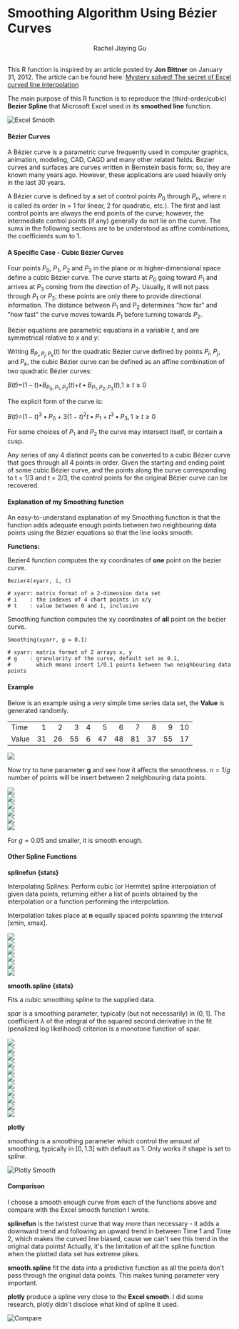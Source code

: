 Smoothing Algorithm Using Bézier Curves
================

<center>
Rachel Jiaying Gu
</center>
</br>

This R function is inspired by an article posted by **Jon Bittner** on January 31, 2012.
The article can be found here: [Mystery solved! The secret of Excel curved line interpolation](https://blog.splitwise.com/2012/01/31/mystery-solved-the-secret-of-excel-curved-line-interpolation/)

The main purpose of this R function is to reproduce the (third-order/cubic) **Bezier Spline** that Microsoft Excel used in its **smoothed line** function.

![Excel Smooth](excel%20smooth.png)

#### Bézier Curves

A Bézier curve is a parametric curve frequently used in computer graphics, animation, modeling, CAD, CAGD and many other related fields. Bezier curves and surfaces are curves written in Bernstein basis form; so, they are known many years ago. However, these applications are used heavily only in the last 30 years.

A Bézier curve is defined by a set of control points *P*<sub>0</sub> through *P*<sub>*n*</sub>, where n is called its order (n = 1 for linear, 2 for quadratic, etc.). The first and last control points are always the end points of the curve; however, the intermediate control points (if any) generally do not lie on the curve. The sums in the following sections are to be understood as affine combinations, the coefficients sum to 1.

#### A Specific Case - Cubic Bézier Curves

Four points *P*<sub>0</sub>, *P*<sub>1</sub>, *P*<sub>2</sub> and *P*<sub>3</sub> in the plane or in higher-dimensional space define a cubic Bézier curve. The curve starts at *P*<sub>0</sub> going toward *P*<sub>1</sub> and arrives at *P*<sub>3</sub> coming from the direction of *P*<sub>2</sub>. Usually, it will not pass through *P*<sub>1</sub> or *P*<sub>2</sub>; these points are only there to provide directional information. The distance between *P*<sub>1</sub> and *P*<sub>2</sub> determines "how far" and "how fast" the curve moves towards *P*<sub>1</sub> before turning towards *P*<sub>2</sub>.

Bézier equations are parametric equations in a variable *t*, and are symmetrical relative to *x* and *y*:

Writing *B*<sub>*P*<sub>*i*</sub>, *P*<sub>*j*</sub>, *P*<sub>*k*</sub></sub>(*t*) for the quadratic Bézier curve defined by points *P*<sub>*i*</sub>, *P*<sub>*j*</sub>, and *P*<sub>*k*</sub>, the cubic Bézier curve can be defined as an affine combination of two quadratic Bézier curves:

*B*(*t*)=(1 − *t*)•*B*<sub>*P*<sub>0</sub>, *P*<sub>1</sub>, *P*<sub>2</sub></sub>(*t*)+*t* • *B*<sub>*P*<sub>1</sub>, *P*<sub>2</sub>, *P*<sub>3</sub></sub>(*t*),1 ≥ *t* ≥ 0

The explicit form of the curve is:

*B*(*t*)=(1 − *t*)<sup>3</sup> • *P*<sub>0</sub> + 3(1 − *t*)<sup>2</sup>*t* • *P*<sub>1</sub> + *t*<sup>3</sup> • *P*<sub>3</sub>, 1 ≥ *t* ≥ 0

For some choices of *P*<sub>1</sub> and *P*<sub>2</sub> the curve may intersect itself, or contain a cusp.

Any series of any 4 distinct points can be converted to a cubic Bézier curve that goes through all 4 points in order. Given the starting and ending point of some cubic Bézier curve, and the points along the curve corresponding to t = 1/3 and t = 2/3, the control points for the original Bézier curve can be recovered.

#### Explanation of my Smoothing function

An easy-to-understand explanation of my Smoothing function is that the function adds adequate enough points between two neighbouring data points using the Bézier equations so that the line looks smooth.

**Functions:**

Bezier4 function computes the xy coordinates of **one** point on the bezier curve.

    Bezier4(xyarr, i, t)

    # xyarr: matrix format of a 2-dimension data set
    # i    : the indexes of 4 chart points in x/y
    # t    : value between 0 and 1, inclusive

Smoothing function computes the xy coordinates of **all** point on the bezier curve.

    Smoothing(xyarr, g = 0.1)

    # xyarr: matrix format of 2 arrays x, y
    # g    : granularity of the curve, default set as 0.1, 
    #        which means insert 1/0.1 points between two neighbouring data points

#### Example

Below is an example using a very simple time series data set, the **Value** is generated randomly.

|       |     |     |     |     |     |     |     |     |     |     |
|:------|----:|----:|----:|----:|----:|----:|----:|----:|----:|----:|
| Time  |    1|    2|    3|    4|    5|    6|    7|    8|    9|   10|
| Value |   31|   26|   55|    6|   47|   48|   81|   37|   55|   17|

<img src="Smoothing_Algorithm_Using_Bézier_Curves_files/figure-markdown_github-ascii_identifiers/unnamed-chunk-1-1.png" style="display: block; margin: auto;" />

Now try to tune parameter **g** and see how it affects the smoothness. *n* = 1/*g* number of points will be insert between 2 neighbouring data points.

<img src="Smoothing_Algorithm_Using_Bézier_Curves_files/figure-markdown_github-ascii_identifiers/unnamed-chunk-2-1.png" style="display: block; margin: auto;" /><img src="Smoothing_Algorithm_Using_Bézier_Curves_files/figure-markdown_github-ascii_identifiers/unnamed-chunk-2-2.png" style="display: block; margin: auto;" /><img src="Smoothing_Algorithm_Using_Bézier_Curves_files/figure-markdown_github-ascii_identifiers/unnamed-chunk-2-3.png" style="display: block; margin: auto;" /><img src="Smoothing_Algorithm_Using_Bézier_Curves_files/figure-markdown_github-ascii_identifiers/unnamed-chunk-2-4.png" style="display: block; margin: auto;" /><img src="Smoothing_Algorithm_Using_Bézier_Curves_files/figure-markdown_github-ascii_identifiers/unnamed-chunk-2-5.png" style="display: block; margin: auto;" /><img src="Smoothing_Algorithm_Using_Bézier_Curves_files/figure-markdown_github-ascii_identifiers/unnamed-chunk-2-6.png" style="display: block; margin: auto;" />

For *g* = 0.05 and smaller, it is smooth enough.

#### Other Spline Functions

**splinefun {stats}**

Interpolating Splines: Perform cubic (or Hermite) spline interpolation of given data points, returning either a list of points obtained by the interpolation or a function performing the interpolation.

Interpolation takes place at **n** equally spaced points spanning the interval \[xmin, xmax\].

<img src="Smoothing_Algorithm_Using_Bézier_Curves_files/figure-markdown_github-ascii_identifiers/unnamed-chunk-3-1.png" style="display: block; margin: auto;" /><img src="Smoothing_Algorithm_Using_Bézier_Curves_files/figure-markdown_github-ascii_identifiers/unnamed-chunk-3-2.png" style="display: block; margin: auto;" /><img src="Smoothing_Algorithm_Using_Bézier_Curves_files/figure-markdown_github-ascii_identifiers/unnamed-chunk-3-3.png" style="display: block; margin: auto;" /><img src="Smoothing_Algorithm_Using_Bézier_Curves_files/figure-markdown_github-ascii_identifiers/unnamed-chunk-3-4.png" style="display: block; margin: auto;" /><img src="Smoothing_Algorithm_Using_Bézier_Curves_files/figure-markdown_github-ascii_identifiers/unnamed-chunk-3-5.png" style="display: block; margin: auto;" /><img src="Smoothing_Algorithm_Using_Bézier_Curves_files/figure-markdown_github-ascii_identifiers/unnamed-chunk-3-6.png" style="display: block; margin: auto;" />

**smooth.spline {stats}**

Fits a cubic smoothing spline to the supplied data.

*spar* is a smoothing parameter, typically (but not necessarily) in (0, 1\]. The coefficient *λ* of the integral of the squared second derivative in the fit (penalized log likelihood) criterion is a monotone function of spar.

<img src="Smoothing_Algorithm_Using_Bézier_Curves_files/figure-markdown_github-ascii_identifiers/unnamed-chunk-4-1.png" style="display: block; margin: auto;" /><img src="Smoothing_Algorithm_Using_Bézier_Curves_files/figure-markdown_github-ascii_identifiers/unnamed-chunk-4-2.png" style="display: block; margin: auto;" /><img src="Smoothing_Algorithm_Using_Bézier_Curves_files/figure-markdown_github-ascii_identifiers/unnamed-chunk-4-3.png" style="display: block; margin: auto;" /><img src="Smoothing_Algorithm_Using_Bézier_Curves_files/figure-markdown_github-ascii_identifiers/unnamed-chunk-4-4.png" style="display: block; margin: auto;" /><img src="Smoothing_Algorithm_Using_Bézier_Curves_files/figure-markdown_github-ascii_identifiers/unnamed-chunk-4-5.png" style="display: block; margin: auto;" /><img src="Smoothing_Algorithm_Using_Bézier_Curves_files/figure-markdown_github-ascii_identifiers/unnamed-chunk-4-6.png" style="display: block; margin: auto;" /><img src="Smoothing_Algorithm_Using_Bézier_Curves_files/figure-markdown_github-ascii_identifiers/unnamed-chunk-4-7.png" style="display: block; margin: auto;" /><img src="Smoothing_Algorithm_Using_Bézier_Curves_files/figure-markdown_github-ascii_identifiers/unnamed-chunk-4-8.png" style="display: block; margin: auto;" /><img src="Smoothing_Algorithm_Using_Bézier_Curves_files/figure-markdown_github-ascii_identifiers/unnamed-chunk-4-9.png" style="display: block; margin: auto;" /><img src="Smoothing_Algorithm_Using_Bézier_Curves_files/figure-markdown_github-ascii_identifiers/unnamed-chunk-4-10.png" style="display: block; margin: auto;" /><img src="Smoothing_Algorithm_Using_Bézier_Curves_files/figure-markdown_github-ascii_identifiers/unnamed-chunk-4-11.png" style="display: block; margin: auto;" />

**plotly**

*smoothing* is a smoothing parameter which control the amount of smoothing, typically in \[0, 1.3\] with default as 1. Only works if shape is set to *spline*.

![Plotly Smooth](plotly%20smooth.png)

#### Comparison

I choose a smooth enough curve from each of the functions above and compare with the Excel smooth function I wrote.

**splinefun** is the twistest curve that way more than necessary - it adds a downward trend and following an upward trend in between Time 1 and Time 2, which makes the curved line biased, cause we can't see this trend in the original data points! Actually, it's the limitation of all the spline function when the plotted data set has extreme pikes.

**smooth.spline** fit the data into a predictive function as all the points don't pass through the original data points. This makes tuning parameter very important.

**plotly** produce a spline very close to the **Excel smooth**. I did some research, plotly didn't disclose what kind of spline it used.

![Compare](compare.png)

